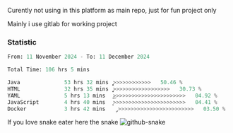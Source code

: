 Curently not using in this platform as main repo, just for fun project only

Mainly i use gitlab for working project

### Statistic
<!--START_SECTION:waka-->

```python
From: 11 November 2024 - To: 11 December 2024

Total Time: 106 hrs 5 mins

Java              53 hrs 32 mins  ͎͎͎͎͎͎͎͎͎͎͎͎̝>>>>>>>>>>>>   50.46 %
HTML              32 hrs 35 mins  ͎͎͎͎͎͎͎>>>>>>>>>>>>>>>>>>   30.73 %
YAML              5 hrs 13 mins   ͎͜>>>>>>>>>>>>>>>>>>>>>>>   04.92 %
JavaScript        4 hrs 40 mins   ͎͙>>>>>>>>>>>>>>>>>>>>>>>   04.41 %
Docker            3 hrs 42 mins   ̡>>>>>>>>>>>>>>>>>>>>>>>>   03.50 %
```

<!--END_SECTION:waka-->

If you love snake eater here the snake 
<picture>
  <source media="(prefers-color-scheme: dark)" srcset="https://github.com/pradana4648/pradana4648/blob/c0566a83ca6ea5f2e46bab00e717c4c82b4b5c4c/github-contribution-grid-snake-dark.svg" />
  <source media="(prefers-color-scheme: light)" srcset="https://github.com/pradana4648/pradana4648/blob/c0566a83ca6ea5f2e46bab00e717c4c82b4b5c4c/github-contribution-grid-snake.svg" />
  <img alt="github-snake" src="https://github.com/pradana4648/pradana4648/blob/c0566a83ca6ea5f2e46bab00e717c4c82b4b5c4c/github-contribution-grid-snake.svg" />
</picture>

